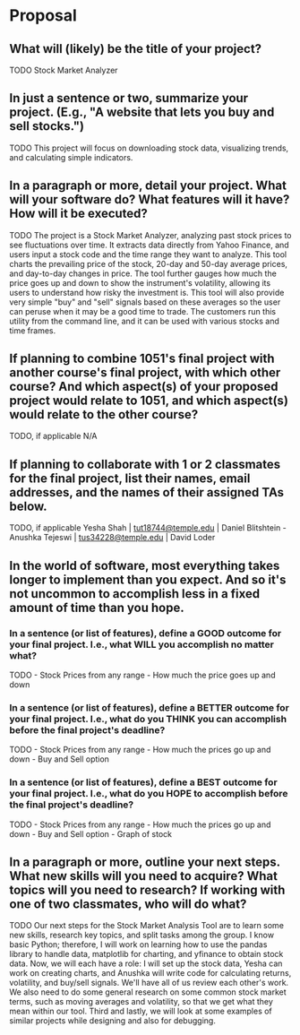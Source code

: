 # Proposal

## What will (likely) be the title of your project?

TODO Stock Market Analyzer 

## In just a sentence or two, summarize your project. (E.g., "A website that lets you buy and sell stocks.")

TODO This project will focus on downloading stock data, visualizing trends, and calculating simple indicators.

## In a paragraph or more, detail your project. What will your software do? What features will it have? How will it be executed?

TODO The project is a Stock Market Analyzer, analyzing past stock prices to see fluctuations over time. It extracts data directly from Yahoo Finance, and users input a stock code  and the time range they want to analyze. This tool charts the prevailing price of the stock, 20-day and 50-day average prices, and day-to-day changes in price. The tool further gauges how much the price goes up and down to show the instrument's volatility, allowing its users to understand how risky the investment is. This tool will also provide very simple "buy" and "sell" signals based on these averages so the user can peruse when it may be a good time to trade. The customers run this utility from the command line, and it can be used with various stocks and time frames.

## If planning to combine 1051's final project with another course's final project, with which other course? And which aspect(s) of your proposed project would relate to 1051, and which aspect(s) would relate to the other course?

TODO, if applicable N/A

## If planning to collaborate with 1 or 2 classmates for the final project, list their names, email addresses, and the names of their assigned TAs below.

TODO, if applicable Yesha Shah | tut18744@temple.edu | Daniel Blitshtein    -    Anushka Tejeswi | tus34228@temple.edu | David Loder

## In the world of software, most everything takes longer to implement than you expect. And so it's not uncommon to accomplish less in a fixed amount of time than you hope.

### In a sentence (or list of features), define a GOOD outcome for your final project. I.e., what WILL you accomplish no matter what?

TODO - Stock Prices from any range
     - How much the price goes up and down

### In a sentence (or list of features), define a BETTER outcome for your final project. I.e., what do you THINK you can accomplish before the final project's deadline?

TODO - Stock Prices from any range
     - How much the prices go up and down
     - Buy and Sell option

### In a sentence (or list of features), define a BEST outcome for your final project. I.e., what do you HOPE to accomplish before the final project's deadline?

TODO - Stock Prices from any range
     - How much the prices go up and down
     - Buy and Sell option
     - Graph of stock

## In a paragraph or more, outline your next steps. What new skills will you need to acquire? What topics will you need to research? If working with one of two classmates, who will do what?

TODO Our next steps for the Stock Market Analysis Tool are to learn some new skills, research key topics, and split tasks among the group. I know basic Python; therefore, I will work on learning how to use the pandas library to handle data, matplotlib for charting, and yfinance to obtain stock data. Now, we will each have a role: I will set up the stock data, Yesha can work on creating charts, and Anushka will write code for calculating returns, volatility, and buy/sell signals. We'll have all of us review each other's work. We also need to do some general research on some common stock market terms, such as moving averages and volatility, so that we get what they mean within our tool. Third and lastly, we will look at some examples of similar projects while designing and also for debugging.
